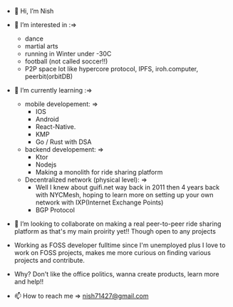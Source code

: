 - 👋 Hi, I’m Nish

- 👀 I’m interested in :=>
   - dance
   - martial arts
   - running in Winter under -30C
   - football (not called soccer!!)
   - P2P space lot like hypercore protocol, IPFS, iroh.computer, peerbit(orbitDB)

- 🌱 I’m currently learning :=>
    - mobile developement: =>
      - IOS
      - Android
      - React-Native.
      - KMP
      - Go / Rust with DSA
    - backend developement: =>
      - Ktor
      - Nodejs
      - Making a monolith for ride sharing platform
    - Decentralized network (physical level): =>
      - Well I knew about guifi.net way back in 2011 then 4 years back with NYCMesh, hoping to learn more on setting up your own network with IXP(Internet Exchange Points)
      - BGP Protocol

- 💞️ I’m looking to collaborate on making a real peer-to-peer ride sharing platform as that's my main proirity yet!! Though open to any projects
- Working as FOSS developer fulltime since I'm unemployed plus I love to work on FOSS projects, makes me more curious on finding various projects and contribute.
- Why? Don't like the office politics, wanna create products, learn more and help!!

- 📫 How to reach me => nish71427@gmail.com

<!---
nis-ship-it/nis-ship-it is a ✨ special ✨ repository because its `README.md` (this file) appears on your GitHub profile.
You can click the Preview link to take a look at your changes.
--->
